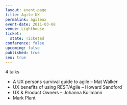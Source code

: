 ```yaml
---
layout: event-page
title: Agile UX
permalink: agileux
event-date: 2011-03-08
venue: Lighthouse
ticket:
  state: Ticketed
conference: false
upcoming: false
published: true
seo: true
---
```

4 talks

* A UX persons survival guide to agile – Mat Walker
* UX benefits of using REST/Agile – Howard Sandford
* UX & Product Owners – Johanna Kollmann
* Mark Plant